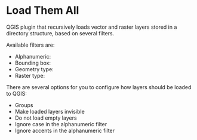 # Load Them All
QGIS plugin that recursively loads vector and raster layers stored in a directory structure, based on several filters.

Available filters are:
* Alphanumeric:
* Bounding box:
* Geometry type:
* Raster type:

There are several options for you to configure how layers should be loaded to QGIS:
* Groups
* Make loaded layers invisible
* Do not load empty layers
* Ignore case in the alphanumeric filter
* Ignore accents in the alphanumeric filter
